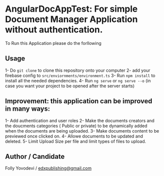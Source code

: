 # AngularDocAppTest: For simple Document Manager Application without authentication. 
To Run this Application please do the forllowing

## Usage

1- Do `git clone` to clone this repository onto your computer
2- add your firebase config to `src/enviornments/environment.ts` 
3- Run `npm install` to install all the needed dependencies.
4- Run `ng serve` or `ng serve --o` (in case you want your project to be opened after the server starts)

## Improvement: this application can be improved in many ways:
1- Add authentication and user roles
2- Make the documents creators and the doucments categories ( Public or private) to be dynamically added when the documents are being uploaded.
3- Make documents content to be previewed once clicked on.
4- Allowe documents to be updated and deleted.
5- Limit Upload Size per file and limit types of files to upload. 

## Author / Candidate
Folly Yovodevi / edxpublishing@gmail.com 